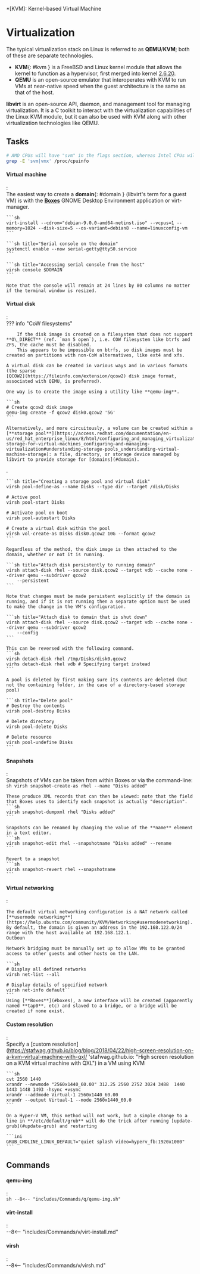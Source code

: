 *[KVM]: Kernel-based Virtual Machine

# Virtualization

The typical virtualization stack on Linux is referred to as **QEMU**/**KVM**; both of these are separate technologies.

- **KVM**{: #kvm } is a FreeBSD and Linux kernel module that allows the kernel to function as a hypervisor, first merged into kernel [2.6.20](https://kernelnewbies.org/Linux_2_6_20#Virtualization_support_through_KVM).
- **QEMU** is an open-source emulator that interoperates with KVM to run VMs at near-native speed when the guest architecture is the same as that of the host.

**libvirt** is an open-source API, daemon, and management tool for managing virtualization.
It is a C toolkit to interact with the virtualization capabilities of the Linux KVM module, but it can also be used with KVM along with other virtualization technologies like QEMU.


## Tasks

```sh title="Check CPU for virtualization support"
# AMD CPUs will have "svm" in the flags section, whereas Intel CPUs will have "vmx"
grep -E 'svm|vmx' /proc/cpuinfo
```

#### Virtual machine
:   
    The easiest way to create a **domain**{: #domain } (libvirt's term for a guest VM) is with the [**Boxes**](#boxes) GNOME Desktop Environment application or virt-manager.

    ```sh
    virt-install --cdrom="debian-9.0.0-amd64-netinst.iso" --vcpus=1 --memory=1024 --disk-size=5 --os-variant=debian8 --name=linuxconfig-vm
    ```

    ```sh title="Serial console on the domain"
    systemctl enable --now serial-getty@ttyS0.service
    ```

    ```sh title="Accessing serial console from the host"
    virsh console $DOMAIN
    ```

    Note that the console will remain at 24 lines by 80 columns no matter if the terminal window is resized.



#### Virtual disk
:   
    ??? info "CoW filesystems"

        If the disk image is created on a filesystem that does not support **O\_DIRECT** (ref. `man 5 open`), i.e. COW filesystem like btrfs and ZFS, the cache must be disabled. 
        This appears to be impossible on btrfs, so disk images must be created on partitions with non-CoW alternatives, like ext4 and xfs.

    A virtual disk can be created in various ways and in various formats (the sparse
    [QCOW2](https://fileinfo.com/extension/qcow2) disk image format, associated with QEMU, is preferred).

    One way is to create the image using a utility like **qemu-img**.

    ```sh
    # Create qcow2 disk image
    qemu-img create -f qcow2 disk0.qcow2 '5G'
    ```

    Alternatively, and more circuitously, a volume can be created within a [**storage pool**](https://access.redhat.com/documentation/en-us/red_hat_enterprise_linux/8/html/configuring_and_managing_virtualization/managing-storage-for-virtual-machines_configuring-and-managing-virtualization#understanding-storage-pools_understanding-virtual-machine-storage): a file, directory, or storage device managed by libvirt to provide storage for [domains](#domain).
.

    ```sh title="Creating a storage pool and virtual disk"
    virsh pool-define-as --name Disks --type dir --target /disk/Disks

    # Active pool
    virsh pool-start Disks

    # Activate pool on boot
    virsh pool-autostart Disks

    # Create a virtual disk within the pool
    virsh vol-create-as Disks disk0.qcow2 10G --format qcow2
    ```

    Regardless of the method, the disk image is then attached to the domain, whether or not it is running.

    ```sh title="Attach disk persistently to running domain"
    virsh attach-disk rhel --source disk.qcow2 --target vdb --cache none --driver qemu --subdriver qcow2
        --persistent
    ```

    Note that changes must be made persistent explicitly if the domain is running, and if it is not running then a separate option must be used to make the change in the VM's configuration.

    ```sh title="Attach disk to domain that is shut down"
    virsh attach-disk rhel --source disk.qcow2 --target vdb --cache none --driver qemu --subdriver qcow2 
        --config
    ```

    This can be reversed with the following command.
    ```sh
    virsh detach-disk rhel /tmp/Disks/disk0.qcow2
    virhs detach-disk rhel vdb # Specifying target instead
    ```

    A pool is deleted by first making sure its contents are deleted (but not the containing folder, in the case of a directory-based storage pool)

    ```sh title="Delete pool"
    # Destroy the contents
    virsh pool-destroy Disks  

    # Delete directory
    virsh pool-delete Disks   

    # Delete resource
    virsh pool-undefine Disks 
    ```


#### Snapshots
:   
    Snapshots of VMs can be taken from within Boxes or via the command-line:
    ```sh
    virsh snapshot-create-as rhel --name "Disks added"
    ```

    These produce XML records that can then be viewed: note that the field that Boxes uses to identify each snapshot is actually "description".
    ```sh
    virsh snapshot-dumpxml rhel "Disks added"
    ```

    Snapshots can be renamed by changing the value of the **name** element in a text editor.
    ```sh
    virsh snapshot-edit rhel --snapshotname "Disks added" --rename
    ```

    Revert to a snapshot
    ```sh
    virsh snapshot-revert rhel --snapshotname 
    ```

#### Virtual networking
:   

    The default virtual networking configuration is a NAT network called [**usermode networking**](https://help.ubuntu.com/community/KVM/Networking#usermodenetworking).
    By default, the domain is given an address in the 192.168.122.0/24 range with the host available at 192.168.122.1.
    Outboun

    Network bridging must be manually set up to allow VMs to be granted access to other guests and other hosts on the LAN.

    ```sh
    # Display all defined networks
    virsh net-list --all    

    # Display details of specified network
    virsh net-info default``
    ```
    Using [**Boxes**](#boxes), a new interface will be created (apparently named **tap0**, etc) and slaved to a bridge, or a bridge will be created if none exist.


#### Custom resolution
:   
    Specify a [custom resolution](https://stafwag.github.io/blog/blog/2018/04/22/high-screen-resolution-on-a-kvm-virtual-machine-with-qxl/ 'stafwag.github.io: "High screen resolution on a KVM virtual machine with QXL") in a VM using KVM

    ```sh
    cvt 2560 1440
    xrandr --newmode "2560x1440_60.00" 312.25 2560 2752 3024 3488  1440 1443 1448 1493 -hsync +vsync
    xrandr --addmode Virtual-1 2560x1440_60.00
    xrandr --output Virtual-1 --mode 2560x1440_60.0
    ```
    
    On a Hyper-V VM, this method will not work, but a simple change to a line in **/etc/default/grub** will do the trick after running [update-grub](#update-grub) and restarting

    ```ini
    GRUB_CMDLINE_LINUX_DEFAULT="quiet splash video=hyperv_fb:1920x1080"
    ```

## Commands

#### qemu-img
:   
    ```sh
    --8<-- "includes/Commands/q/qemu-img.sh"
    ```

#### virt-install
:   
    --8<-- "includes/Commands/v/virt-install.md"

#### virsh
:   
    --8<-- "includes/Commands/v/virsh.md"

